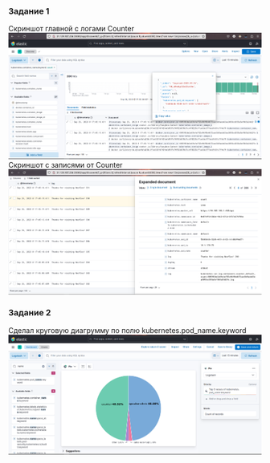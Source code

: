 ### Задание 1
Скриншот главной с логами Counter    
![efk_1](https://github.com/RSafin12/neoflex-linux-rsafin-task1/blob/main/Screenshots/elk/elk_1.png)    
Скриншот с записями от Counter  
![efk_2](https://github.com/RSafin12/neoflex-linux-rsafin-task1/blob/main/Screenshots/elk/elk_2.png)  
### Задание 2
Сделал круговую диагрумму по полю kubernetes.pod_name.keyword      
![efk_3](https://github.com/RSafin12/neoflex-linux-rsafin-task1/blob/main/Screenshots/elk/elk_5.png)  
